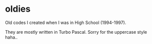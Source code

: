 # oldies
Old codes I created when I was in High School (1994-1997).

They are mostly written in Turbo Pascal. Sorry for the uppercase style haha..
